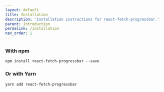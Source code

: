 ```yaml
---
layout: default
title: Installation
description: 'Installation instructions for react-fetch-progressbar.'
parent: Introduction
permalink: /installation
nav_order: 1
---
```


### With npm

```
npm install react-fetch-progressbar --save
```

### Or with Yarn

```
yarn add react-fetch-progressbar
```